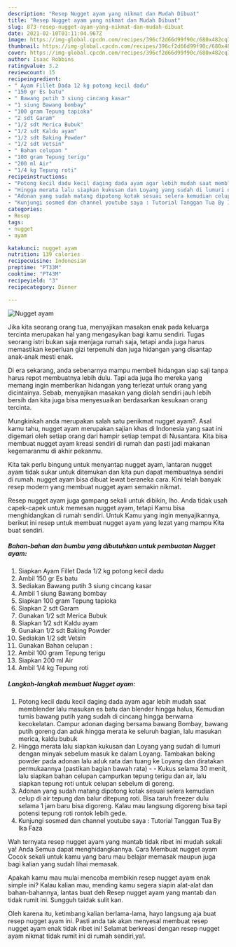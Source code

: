 ```yaml
---
description: "Resep Nugget ayam yang nikmat dan Mudah Dibuat"
title: "Resep Nugget ayam yang nikmat dan Mudah Dibuat"
slug: 873-resep-nugget-ayam-yang-nikmat-dan-mudah-dibuat
date: 2021-02-10T01:11:04.967Z
image: https://img-global.cpcdn.com/recipes/396cf2d66d99f90c/680x482cq70/nugget-ayam-foto-resep-utama.jpg
thumbnail: https://img-global.cpcdn.com/recipes/396cf2d66d99f90c/680x482cq70/nugget-ayam-foto-resep-utama.jpg
cover: https://img-global.cpcdn.com/recipes/396cf2d66d99f90c/680x482cq70/nugget-ayam-foto-resep-utama.jpg
author: Isaac Robbins
ratingvalue: 3.2
reviewcount: 15
recipeingredient:
- " Ayam Fillet Dada 12 kg potong kecil dadu"
- "150 gr Es batu"
- " Bawang putih 3 siung cincang kasar"
- "1 siung Bawang bombay"
- "100 gram Tepung tapioka"
- "2 sdt Garam"
- "1/2 sdt Merica Bubuk"
- "1/2 sdt Kaldu ayam"
- "1/2 sdt Baking Powder"
- "1/2 sdt Vetsin"
- " Bahan celupan "
- "100 gram Tepung terigu"
- "200 ml Air"
- "1/4 kg Tepung roti"
recipeinstructions:
- "Potong kecil dadu kecil daging dada ayam agar lebih mudah saat memblender lalu masukan es batu dan blender hingga halus, Kemudian tumis bawang putih yang sudah di cincang hingga berwarna kecokelatan. Campur adonan daging bersama bawang Bombay, bawang putih goreng dan aduk hingga merata ke seluruh bagian, lalu masukan merica, kaldu bubuk"
- "Hingga merata lalu siapkan kukusan dan Loyang yang sudah di lumuri dengan minyak sebelum masuk ke dalam Loyang. Tambakan baking powder pada adonan lalu aduk rata dan tuang ke Loyang dan diratakan permukaannya (pastikan bagian bawah rata)   Kukus selama 30 menit, lalu siapkan bahan celupan campurkan tepung terigu dan air, lalu siapkan tepung roti untuk celupan sebelum di goreng."
- "Adonan yang sudah matang dipotong kotak sesuai selera kemudian celup di air tepung dan balur ditepung roti. Bisa taruh freezer dulu selama 1 jam baru bisa digoreng. Kalau mau langsung digoreng bisa tapi potensi tepung roti rontok lebih gede."
- "Kunjungi sosmed dan channel youtube saya : Tutorial Tanggan Tua By Ika Faza"
categories:
- Resep
tags:
- nugget
- ayam

katakunci: nugget ayam 
nutrition: 139 calories
recipecuisine: Indonesian
preptime: "PT33M"
cooktime: "PT43M"
recipeyield: "3"
recipecategory: Dinner

---
```



![Nugget ayam](https://img-global.cpcdn.com/recipes/396cf2d66d99f90c/680x482cq70/nugget-ayam-foto-resep-utama.jpg)

Jika kita seorang orang tua, menyajikan masakan enak pada keluarga tercinta merupakan hal yang mengasyikan bagi kamu sendiri. Tugas seorang istri bukan saja menjaga rumah saja, tetapi anda juga harus memastikan keperluan gizi terpenuhi dan juga hidangan yang disantap anak-anak mesti enak.

Di era  sekarang, anda sebenarnya mampu membeli hidangan siap saji tanpa harus repot membuatnya lebih dulu. Tapi ada juga lho mereka yang memang ingin memberikan hidangan yang terlezat untuk orang yang dicintainya. Sebab, menyajikan masakan yang diolah sendiri jauh lebih bersih dan kita juga bisa menyesuaikan berdasarkan kesukaan orang tercinta. 



Mungkinkah anda merupakan salah satu penikmat nugget ayam?. Asal kamu tahu, nugget ayam merupakan sajian khas di Indonesia yang saat ini digemari oleh setiap orang dari hampir setiap tempat di Nusantara. Kita bisa membuat nugget ayam kreasi sendiri di rumah dan pasti jadi makanan kegemaranmu di akhir pekanmu.

Kita tak perlu bingung untuk menyantap nugget ayam, lantaran nugget ayam tidak sukar untuk ditemukan dan kita pun dapat membuatnya sendiri di rumah. nugget ayam bisa dibuat lewat beraneka cara. Kini telah banyak resep modern yang membuat nugget ayam semakin nikmat.

Resep nugget ayam juga gampang sekali untuk dibikin, lho. Anda tidak usah capek-capek untuk memesan nugget ayam, tetapi Kamu bisa menghidangkan di rumah sendiri. Untuk Kamu yang ingin menyajikannya, berikut ini resep untuk membuat nugget ayam yang lezat yang mampu Kita buat sendiri.

<!--inarticleads1-->

##### Bahan-bahan dan bumbu yang dibutuhkan untuk pembuatan Nugget ayam:

1. Siapkan  Ayam Fillet Dada 1/2 kg potong kecil dadu
1. Ambil 150 gr Es batu
1. Sediakan  Bawang putih 3 siung cincang kasar
1. Ambil 1 siung Bawang bombay
1. Siapkan 100 gram Tepung tapioka
1. Siapkan 2 sdt Garam
1. Gunakan 1/2 sdt Merica Bubuk
1. Siapkan 1/2 sdt Kaldu ayam
1. Gunakan 1/2 sdt Baking Powder
1. Sediakan 1/2 sdt Vetsin
1. Gunakan  Bahan celupan :
1. Ambil 100 gram Tepung terigu
1. Siapkan 200 ml Air
1. Ambil 1/4 kg Tepung roti




<!--inarticleads2-->

##### Langkah-langkah membuat Nugget ayam:

1. Potong kecil dadu kecil daging dada ayam agar lebih mudah saat memblender lalu masukan es batu dan blender hingga halus, Kemudian tumis bawang putih yang sudah di cincang hingga berwarna kecokelatan. Campur adonan daging bersama bawang Bombay, bawang putih goreng dan aduk hingga merata ke seluruh bagian, lalu masukan merica, kaldu bubuk
1. Hingga merata lalu siapkan kukusan dan Loyang yang sudah di lumuri dengan minyak sebelum masuk ke dalam Loyang. Tambakan baking powder pada adonan lalu aduk rata dan tuang ke Loyang dan diratakan permukaannya (pastikan bagian bawah rata)  -  - Kukus selama 30 menit, lalu siapkan bahan celupan campurkan tepung terigu dan air, lalu siapkan tepung roti untuk celupan sebelum di goreng.
1. Adonan yang sudah matang dipotong kotak sesuai selera kemudian celup di air tepung dan balur ditepung roti. Bisa taruh freezer dulu selama 1 jam baru bisa digoreng. Kalau mau langsung digoreng bisa tapi potensi tepung roti rontok lebih gede.
1. Kunjungi sosmed dan channel youtube saya : Tutorial Tanggan Tua By Ika Faza




Wah ternyata resep nugget ayam yang mantab tidak ribet ini mudah sekali ya! Anda Semua dapat menghidangkannya. Cara Membuat nugget ayam Cocok sekali untuk kamu yang baru mau belajar memasak maupun juga bagi kalian yang sudah lihai memasak.

Apakah kamu mau mulai mencoba membikin resep nugget ayam enak simple ini? Kalau kalian mau, mending kamu segera siapin alat-alat dan bahan-bahannya, lantas buat deh Resep nugget ayam yang mantab dan tidak rumit ini. Sungguh taidak sulit kan. 

Oleh karena itu, ketimbang kalian berlama-lama, hayo langsung aja buat resep nugget ayam ini. Pasti anda tak akan menyesal membuat resep nugget ayam enak tidak ribet ini! Selamat berkreasi dengan resep nugget ayam nikmat tidak rumit ini di rumah sendiri,ya!.

